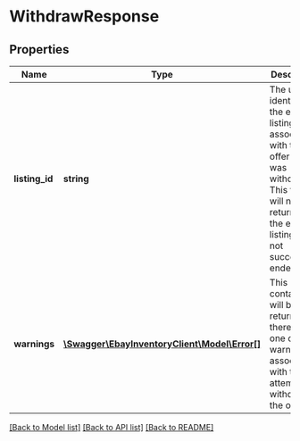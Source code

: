 # WithdrawResponse

## Properties
Name | Type | Description | Notes
------------ | ------------- | ------------- | -------------
**listing_id** | **string** | The unique identifier of the eBay listing associated with the offer that was withdrawn. This field will not be returned if the eBay listing was not successfully ended. | [optional] 
**warnings** | [**\Swagger\EbayInventoryClient\Model\Error[]**](Error.md) | This container will be returned if there were one or more warnings associated with the attempt to withdraw the offer. | [optional] 

[[Back to Model list]](../README.md#documentation-for-models) [[Back to API list]](../README.md#documentation-for-api-endpoints) [[Back to README]](../README.md)


